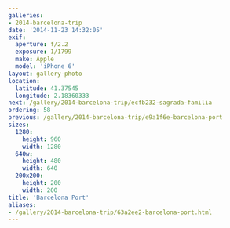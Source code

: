 ```yaml
---
galleries:
- 2014-barcelona-trip
date: '2014-11-23 14:32:05'
exif:
  aperture: f/2.2
  exposure: 1/1799
  make: Apple
  model: 'iPhone 6'
layout: gallery-photo
location:
  latitude: 41.37545
  longitude: 2.18360333
next: /gallery/2014-barcelona-trip/ecfb232-sagrada-familia
ordering: 58
previous: /gallery/2014-barcelona-trip/e9a1f6e-barcelona-port
sizes:
  1280:
    height: 960
    width: 1280
  640w:
    height: 480
    width: 640
  200x200:
    height: 200
    width: 200
title: 'Barcelona Port'
aliases:
- /gallery/2014-barcelona-trip/63a2ee2-barcelona-port.html
---
```

